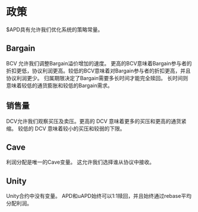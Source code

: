 # 政策

$APD具有允许我们优化系统的策略常量。

## Bargain

BCV 允许我们调整Bargain溢价增加的速度。 更高的BCV意味着Bargain参与者的折扣更低，协议利润更高。较低的BCV意味着对Bargain参与者的折扣更高，并且协议利润更少。 归属期限决定了Bargain需要多长时间才能完全赎回。 长时间则意味着较低的通货膨胀和较低的Bargain需求。

## 销售量

DCV允许我们观察买压及卖压。更高的 DCV 意味着更多的买压和更高的通货紧缩。 较低的 DCV 意味着较小的买压和较弱的下限。

## Cave

利润分配是唯一的Cave变量。 这允许我们选择谁从协议中接收。

## Unity

Unity合约中没有变量。 APD和uAPD始终可以1:1赎回，并且始终通过rebase平均分配利润。

